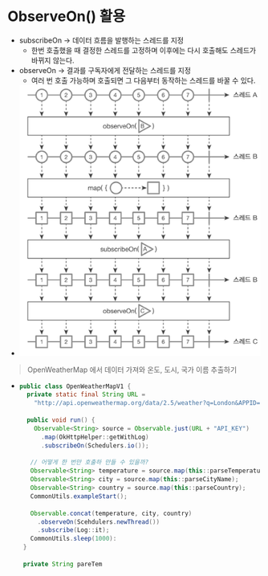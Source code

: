 ObserveOn() 활용
===
* subscribeOn -> 데이터 흐름을 발행하는 스레드를 지정
  * 한번 호출했을 때 결정한 스레드를 고정하며 이후에는 다시 호출해도 스레드가 바뀌지 않는다.
* observeOn -> 결과를 구독자에게 전달하는 스레드를 지정
  * 여러 번 호출 가능하며 호출되면 그 다음부터 동작하는 스레드를 바꿀 수 있다.
* ![](img/schedulers_observeOn.png)

> OpenWeatherMap 에서 데이터 가져와 온도, 도시, 국가 이름 추출하기
* ```java
  public class OpenWeatherMapV1 {
    private static final String URL =
      "http://api.openweathermap.org/data/2.5/weather?q=London&APPID=";
      
    public void run() {
      Observable<String> source = Observable.just(URL + "API_KEY")
        .map(OkHttpHelper::getWithLog)
        .subscribeOn(Schedulers.io());
 
     // 어떻게 한 번만 호출하 만들 수 있을까?
     Observable<String> temperature = source.map(this::parseTemperature);
     Observable<String> city = source.map(this::parseCityName);
     Observable<String> country = source.map(this::parseCountry);
     CommonUtils.exampleStart();
 
     Observable.concat(temperature, city, country)
       .observeOn(Scehdulers.newThread())
       .subscribe(Log::it);
     CommonUtils.sleep(1000):
   }
   
   private String pareTem
